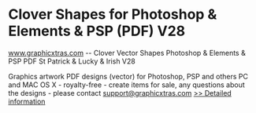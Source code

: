 # Clover Shapes for Photoshop & Elements & PSP (PDF) V28
www.graphicxtras.com -- Clover Vector Shapes Photoshop & Elements & PSP PDF St Patrick & Lucky & Irish V28

Graphics artwork PDF designs (vector) for Photoshop, PSP and others PC and MAC OS X - royalty-free - create items for sale, any questions about the designs - please contact support@graphicxtras.com
[>> Detailed information](https://secure.shareit.com/shareit/product.html?productid=300468799&affiliateid=200057808)